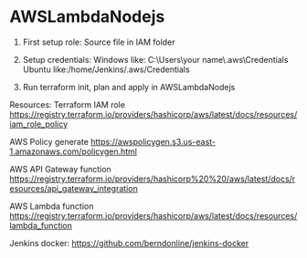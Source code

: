 # AWSLambdaNodejs
1. First setup role:
Source file in IAM folder

2. Setup credentials:
Windows like: C:\\Users\\your name\\.aws\\Credentials
Ubuntu like:/home/Jenkins/.aws/Credentials

3. Run terraform init, plan and apply in AWSLambdaNodejs

Resources:
Terraform IAM role
https://registry.terraform.io/providers/hashicorp/aws/latest/docs/resources/iam_role_policy

AWS Policy generate
https://awspolicygen.s3.us-east-1.amazonaws.com/policygen.html

AWS API Gateway function
https://registry.terraform.io/providers/hashicorp%20%20/aws/latest/docs/resources/api_gateway_integration

AWS Lambda function
https://registry.terraform.io/providers/hashicorp/aws/latest/docs/resources/lambda_function

Jenkins docker:
https://github.com/berndonline/jenkins-docker
